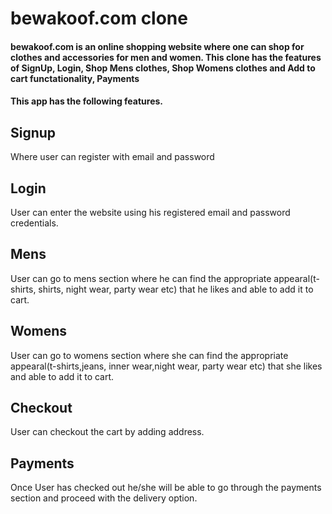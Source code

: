 
<h1>bewakoof.com clone</h1>

<h4>bewakoof.com is an online shopping website where one can shop for clothes and accessories for men and women. This clone has the features of SignUp, Login, Shop Mens clothes, Shop Womens clothes and Add to cart functationality, Payments</h4>

<h4>This app has the following features.</h4>

<h2>Signup</h2>
Where user can register with email and password

<h2>Login</h2>
User can enter the website using his registered email and password credentials.

<h2>Mens</h2>
User can go to mens section where he can find the appropriate appearal(t-shirts, shirts, night wear, party wear etc) that he likes and able to add it to cart.

<h2>Womens</h2>
User can go to womens section where she can find the appropriate appearal(t-shirts,jeans, inner wear,night wear, party wear etc) that she likes and able to add it to cart.

<h2>Checkout</h2>
User can checkout the cart by adding address. 

<h2>Payments</h2>
Once User has checked out he/she will be able to go through the payments section and proceed with the delivery option. 
